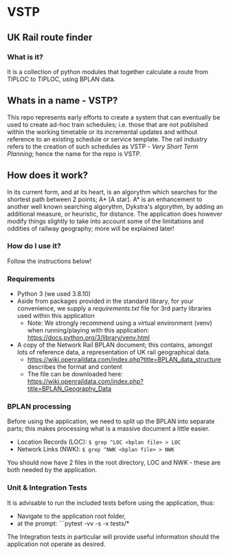 # VSTP
## UK Rail route finder

### What is it?
It is a collection of python modules that together calculate a route from TIPLOC to TIPLOC, using BPLAN data.

## Whats in a name - VSTP?
This repo represents early efforts to create a system that can eventually be used to create ad-hoc train schedules; i.e. those that are not published within the working timetable or its incremental updates and without reference to an existing schedule or service template. The rail industry refers to the creation of such schedules as VSTP - *Very Short Term Planning*; hence the name for the repo is VSTP.

## How does it work?
In its current form, and at its heart, is an algorythm which searches for the shortest path between 2 points; A* [A star]. A* is an enhancement to another well known searching algorythm, Dykstra's algorythm, by adding an additional measure, or heuristic, for distance. The application does however modify things slightly to take into account some of the limitations and oddities of railway geography; more will be explained later!

### How do I use it?
Follow the instructions below!

### Requirements
* Python 3 (we used 3.8.10)
* Aside from packages provided in the standard library, for your convenience, we supply a *requirements.txt* file for 3rd party libraries used within this application
  * Note: We strongly recommend using a virtual environment (venv) when running/playing with this application: https://docs.python.org/3/library/venv.html
* A copy of the Network Rail BPLAN document; this contains, amongst lots of reference data, a representation of UK rail geographical data.
  * https://wiki.openraildata.com/index.php?title=BPLAN_data_structure describes the format and content
  * The file can be downloaded here: https://wiki.openraildata.com/index.php?title=BPLAN_Geography_Data

### BPLAN processing
Before using the application, we need to split up the BPLAN into separate parts; this makes processing what is a massive document a little easier.

* Location Records (LOC): ```$ grep ^LOC <bplan file> > LOC```
* Network Links (NWK): ```$ grep ^NWK <bplan file> > NWK```

You should now have 2 files in the root directory, LOC and NWK - these are both needed by the application.

### Unit & Integration Tests
It is advisable to run the included tests before using the application, thus:
* Navigate to the application root folder,
* at the prompt: ```pytest -vv -s -x tests/*

The Integration tests in particular will provide useful information should the application not operate as desired.

